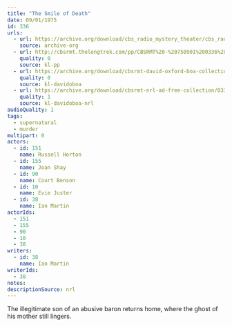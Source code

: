 ```yaml
---
title: "The Smile of Death"
date: 09/01/1975
id: 336
urls: 
  - url: https://archive.org/download/cbs_radio_mystery_theater/cbs_radio_mystery_theater-0301-0350.zip/cbs_radio_mystery_theater-0301-0350%2Fcbsrmt_0336_the_smile_of_death.mp3
    source: archive-org
  - url: http://cbsrmt.thelongtrek.com/pp/CBSRMT%20-%20750901%200336%20The%20Smile%20of%20Death_pp.mp3
    quality: 0
    source: kl-pp
  - url: https://archive.org/download/cbsrmt-david-oxford-boa-collection/CBSRMT-750901-0336-repeated-760127-The-Smile-of-Death-(128-44)_KIXI-{BoA}.mp3
    quality: 0
    source: kl-davidoboa
  - url: https://archive.org/download/cbsrmt-nrl-ad-free-collection/0336%20CBSRMT-750901-0336-repeated-760127-The-Smile-of-Death-(128-44)_KIXI-%7BBoA%7D%20(no%20ads).mp3
    quality: 1
    source: kl-davidoboa-nrl
audioQuality: 1
tags: 
  - supernatural
  - murder
multipart: 0
actors:  
  - id: 151
    name: Russell Horton  
  - id: 155
    name: Joan Shay  
  - id: 90
    name: Court Benson  
  - id: 10
    name: Evie Juster  
  - id: 38
    name: Ian Martin
actorIds:  
  - 151  
  - 155  
  - 90  
  - 10  
  - 38
writers:  
  - id: 38
    name: Ian Martin
writerIds:  
  - 38
notes: 
descriptionSource: nrl
---
```

The illegitimate son of an abusive baron returns home, where the ghost of his mother still lingers.